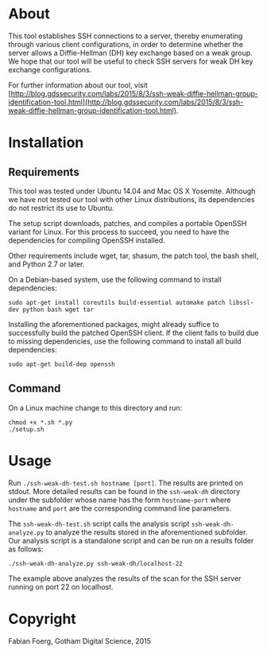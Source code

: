 # About

This tool establishes SSH connections to a server, thereby enumerating through various client configurations, in order to determine whether the server allows a Diffie-Hellman (DH) key exchange based on a weak group.
We hope that our tool will be useful to check SSH servers for weak DH key exchange configurations.

For further information about our tool, visit [http://blog.gdssecurity.com/labs/2015/8/3/ssh-weak-diffie-hellman-group-identification-tool.html](http://blog.gdssecurity.com/labs/2015/8/3/ssh-weak-diffie-hellman-group-identification-tool.html).

# Installation

## Requirements

This tool was tested under Ubuntu 14.04 and Mac OS X Yosemite.
Although we have not tested our tool with other Linux distributions, its dependencies do not restrict its use to Ubuntu.

The setup script downloads, patches, and compiles a portable OpenSSH variant for Linux.
For this process to succeed, you need to have the dependencies for compiling OpenSSH installed.

Other requirements include wget, tar, shasum, the patch tool, the bash shell, and Python 2.7 or later.

On a Debian-based system, use the following command to install dependencies:

~~~
sudo apt-get install coreutils build-essential automake patch libssl-dev python bash wget tar
~~~

Installing the aforementioned packages, might already suffice to successfully build the patched OpenSSH client.
If the client fails to build due to missing dependencies, use the following command to install all build dependencies:

~~~
sudo apt-get build-dep openssh
~~~

## Command

On a Linux machine change to this directory and run:

~~~
chmod +x *.sh *.py
./setup.sh
~~~

# Usage

Run `./ssh-weak-dh-test.sh hostname [port]`. The results are printed on stdout.
More detailed results can be found in the `ssh-weak-dh` directory under the subfolder
whose name has the form `hostname-port` where `hostname` and `port` are the
corresponding command line parameters.

The `ssh-weak-dh-test.sh` script calls the analysis script `ssh-weak-dh-analyze.py` to analyze the results stored in the aforementioned subfolder.
Our analysis script is a standalone script and can be run on a results folder as follows:

~~~
./ssh-weak-dh-analyze.py ssh-weak-dh/localhost-22
~~~

The example above analyzes the results of the scan for the SSH server running on port 22 on localhost.

# Copyright

Fabian Foerg, Gotham Digital Science, 2015

